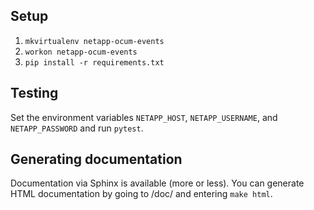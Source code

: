 ## Setup

1. `mkvirtualenv netapp-ocum-events`
2. `workon netapp-ocum-events`
3. `pip install -r requirements.txt`


## Testing

Set the environment variables `NETAPP_HOST`, `NETAPP_USERNAME`, and
`NETAPP_PASSWORD` and run `pytest`.

## Generating documentation

Documentation via Sphinx is available (more or less). You can generate
HTML documentation by going to /doc/ and entering `make html`.
